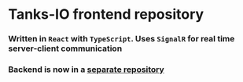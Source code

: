 # Tanks-IO frontend repository

### Written in `React` with `TypeScript`. Uses `SignalR` for real time server-client communication

### Backend is now in a [separate repository](https://github.com/ArtemZan/tanks-io-backend)